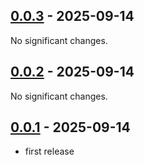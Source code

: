 ## [0.0.3](https://github.com/gdsfactory/ihp/releases/tag/v0.0.3) - 2025-09-14

No significant changes.


## [0.0.2](https://github.com/gdsfactory/ihp/releases/tag/v0.0.2) - 2025-09-14

No significant changes.


## [0.0.1](https://github.com/gdsfactory/ihp/releases/tag/v0.0.1) - 2025-09-14

- first release
